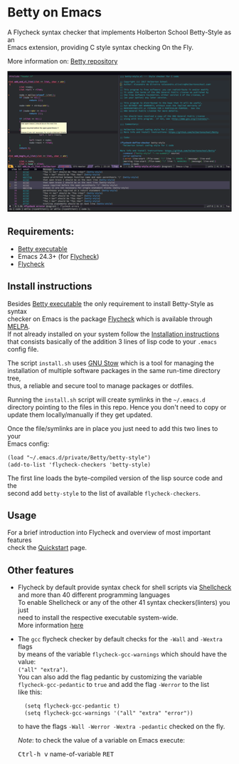 # Betty on Emacs

A Flycheck syntax checker that implements Holberton School Betty-Style as an  
Emacs extension, providing C style syntax checking On the Fly.

More information on: [Betty repository](https://github.com/holbertonschool/Betty)

![betty-style as emacs syntax checker](img/betty.png?raw-true)

## Requirements:

- [Betty executable](https://github.com/holbertonschool/Betty)
- Emacs 24.3+ (for [Flycheck](http://www.flycheck.org/en/latest/))
- [Flycheck](http://www.flycheck.org/en/latest/user/installation.html)

## Install instructions

Besides [Betty executable](https://github.com/holbertonschool/Betty) the only requirement to install Betty-Style as syntax  
checker on Emacs is the package [Flycheck](http://www.flycheck.org/en/latest/) which is available through [MELPA](c).  
If not already installed on your system follow the [Installation instructions](http://www.flycheck.org/en/latest/user/installation.html)  
that consists basically of the addition 3 lines of lisp code to your `.emacs`  
config file.

The script `install.sh` uses [GNU Stow](https://www.gnu.org/software/stow/) which is a tool for managing the  
installation of multiple software packages in the same run-time directory tree,  
thus, a reliable and secure tool to manage packages or dotfiles.

Running the `install.sh` script will create symlinks in the `~/.emacs.d`  
directory pointing to the files in this repo. Hence you don't need to copy or  
update them locally/manually if they get updated.

Once the file/symlinks are in place you just need to add this two lines to your  
Emacs config:

    (load "~/.emacs.d/private/Betty/betty-style")
    (add-to-list 'flycheck-checkers 'betty-style)
	
The first line loads the byte-compiled version of the lisp source code and the  
second add `betty-style` to the list of available `flycheck-checkers`.

## Usage

For a brief introduction into Flycheck and overview of most important features  
check the [Quickstart](http://www.flycheck.org/en/latest/user/quickstart.html) page.

## Other features

- Flycheck by default provide syntax check for shell scripts via [Shellcheck](https://github.com/koalaman/shellcheck)  
and more than 40 different programming languages  
To enable Shellcheck or any of the other 41 syntax checkers(linters) you just  
need to install the respective executable system-wide.  
More information [here](http://www.flycheck.org/en/latest/languages.html)

- The `gcc` flycheck checker by default checks for the `-Wall` and `-Wextra` flags  
by means of the variable `flycheck-gcc-warnings` which should have the value:  
`("all" "extra")`.  
You can also add the flag pedantic by customizing the variable  
`flycheck-gcc-pedantic` to `true` and add the flag `-Werror` to the list  
like this:

        (setq flycheck-gcc-pedantic t)
		(setq flycheck-gcc-warnings '("all" "extra" "error"))

	 to have the flags `-Wall -Werror -Wextra -pedantic` checked on the fly.

    *Note*: to check the value of a variable on Emacs execute:

	<kbd>Ctrl-h v</kbd> name-of-variable <kbd>RET</kbd>
